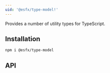 ```yaml
---
uid: '@esfx/type-model!'
---
```


Provides a number of utility types for TypeScript.

## Installation

```sh
npm i @esfx/type-model
```

## API
